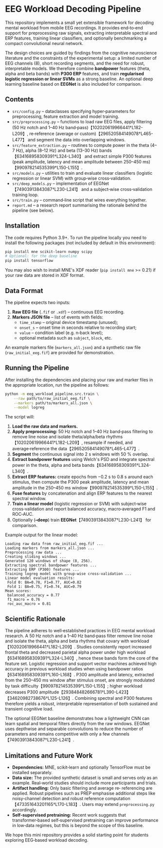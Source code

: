 # EEG Workload Decoding Pipeline

This repository implements a small yet extensible framework for
decoding mental workload from mobile EEG recordings.  It provides
end‑to‑end support for preprocessing raw signals, extracting
interpretable spectral and ERP features, training linear classifiers,
and optionally benchmarking a compact convolutional neural network.

The design choices are guided by findings from the cognitive
neuroscience literature and the constraints of the experimental
setup: a limited number of EEG channels (8), short recording
segments, and the need for robust, interpretable models.  We therefore
combine **bandpower** features (theta, alpha and beta bands) with
**P300 ERP** features, and train **regularised logistic regression or
linear SVMs** as a strong baseline.  An optional deep learning
baseline based on **EEGNet** is also included for comparison.

## Contents

- `src/config.py` – dataclasses specifying hyper‑parameters for
  preprocessing, feature extraction and model training.
- `src/preprocessing.py` – functions to load raw EEG files, apply
  filtering (50 Hz notch and 1–40 Hz band‑pass)【102020619966441†L182-L209】,
  re‑reference (average or custom)【296520584149078†L465-L477】 and segment the
  data into overlapping windows.
- `src/feature_extraction.py` – routines to compute power in the
  theta (4–7 Hz), alpha (8–12 Hz) and beta (13–30 Hz) bands【634168958309391†L324-L340】
  and extract simple P300 features (peak amplitude, latency and mean
  amplitude between 250–450 ms)【990978214535399†L150-L155】.
- `src/models.py` – utilities to train and evaluate linear classifiers
  (logistic regression or linear SVM) with group‑wise cross‑validation.
- `src/deep_models.py` – implementation of EEGNet【74903913843087†L230-L241】 and a
  subject‑wise cross‑validation training loop.
- `src/train.py` – command‑line script that wires everything together.
- `report.md` – a research report summarising the rationale behind the
  pipeline (see below).

## Installation

The code requires Python 3.9+.  To run the pipeline locally you need
to install the following packages (not included by default in this
environment):

```bash
pip install mne scikit-learn numpy scipy
# Optional: for the deep baseline
pip install tensorflow
```

You may also wish to install MNE's XDF reader (`pip install mne` >= 0.21)
if your raw data are stored in XDF format.

## Data Format

The pipeline expects two inputs:

1. **Raw EEG file** (`.fif` or `.xdf`) – continuous EEG recording.
2. **Markers JSON file** – list of events with fields:
   - `time_stamp` – original device timestamp (unused);
   - `onset_s` – onset time in seconds relative to recording start;
   - `value` – condition label (e.g. n‑back level);
   - optional metadata such as `subject`, `block`, etc.

An example markers file (`markers_all.json`) and a synthetic raw file
(`raw_initial_eeg.fif`) are provided for demonstration.

## Running the Pipeline

After installing the dependencies and placing your raw and marker files
in the appropriate location, run the pipeline as follows:

```bash
python -m eeg_workload_pipeline.src.train \
    --raw path/to/raw_initial_eeg.fif \
    --markers path/to/markers_all.json \
    --model logreg
```

The script will:

1. **Load the raw data and markers.**
2. **Apply preprocessing:** 50 Hz notch and 1–40 Hz band‑pass filtering
   to remove line noise and isolate theta/alpha/beta rhythms【102020619966441†L182-L209】, resample if needed,
   and average‑reference the data【296520584149078†L465-L477】.
3. **Segment** the continuous signal into 2 s windows with 50 % overlap.
4. **Extract bandpower features** using Welch's PSD and integrate
   spectral power in the theta, alpha and beta bands【634168958309391†L324-L340】.
5. **Extract ERP features:** create epochs from −0.2 s to 0.8 s around
   each stimulus, then compute the P300 peak amplitude, latency and
   mean amplitude in the 250–450 ms window【990978214535399†L150-L155】.
6. **Fuse features** by concatenation and align ERP features to the
   nearest spectral window.
7. **Train a linear model** (logistic regression or SVM) with
   subject‑wise cross‑validation and report balanced accuracy,
   macro‑averaged F1 and ROC‑AUC.
8. Optionally (**–deep**) train **EEGNet**【74903913843087†L230-L241】 for comparison.

Example output for the linear model:

```
Loading raw data from raw_initial_eeg.fif ...
Loading markers from markers_all.json ...
Preprocessing raw data ...
Creating sliding windows ...
Generated 120 windows of shape (8, 256).
Extracting spectral bandpower features ...
Extracting ERP (P300) features ...
Training logreg model with group‑wise cross‑validation ...
Linear model evaluation results:
 Fold 0: BA=0.78, F1=0.77, AUC=0.82
 Fold 1: BA=0.75, F1=0.74, AUC=0.79
Mean scores:
 balanced_accuracy = 0.77
 f1_macro = 0.76
 roc_auc_macro = 0.81
```

## Scientific Rationale

The pipeline adheres to well‑established practices in EEG mental
workload research.  A 50 Hz notch and a 1–40 Hz band‑pass filter
remove line noise and isolate the theta, alpha and beta rhythms that
covary with workload【102020619966441†L182-L209】.  Studies consistently report
increased frontal theta and decreased parietal alpha power under high
workload【634168958309391†L324-L340】, hence these bands form the core of the
feature set.  Logistic regression and support vector machines
achieved high accuracy in previous workload studies when using
bandpower ratios【634168958309391†L160-L168】.  P300 amplitude and latency,
extracted from the 250–450 ms window after stimulus onset, are
strongly modulated by task difficulty【990978214535399†L150-L155】; higher workload
decreases P300 amplitude【293848482666781†L390-L423】【34620982738676†L125-L126】.  Combining
spectral and P300 features therefore yields a robust, interpretable
representation of both sustained and transient cognitive load.

The optional EEGNet baseline demonstrates how a lightweight CNN can
learn spatial and temporal filters directly from the raw windows.
EEGNet uses depthwise and separable convolutions to reduce the number
of parameters and remains competitive with only a few channels【74903913843087†L230-L241】.

## Limitations and Future Work

- **Dependencies:** MNE, scikit‑learn and optionally TensorFlow must
  be installed separately.
- **Data size:** The provided synthetic dataset is small and serves
  only as an example. Real‑world studies should include more
  participants and trials.
- **Artifact handling:** Only basic filtering and average re‑
  referencing are applied. Robust pipelines such as PREP emphasise
  additional steps like noisy‑channel detection and robust reference
  computation【473351643201165†L170-L183】.  Users may extend `preprocessing.py`
  accordingly.
- **Self‑supervised pretraining:** Recent work suggests that
  transformer‑based self‑supervised pretraining can improve
  performance in low‑data regimes, but this is beyond the scope of
  this baseline.

We hope this mini repository provides a solid starting point for
students exploring EEG‑based workload decoding.